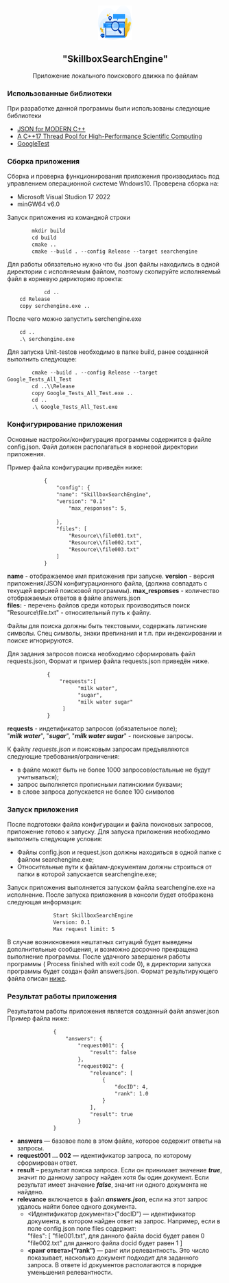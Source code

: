 <!-- PROJECT LOGO -->
<br />
<div align="center">
  <a href="https://github.com/VovaDym/searchengine">
    <img src="Resource/logo.png" alt="Logo" width="80" height="80">
  </a>

<h2 align="center">"SkillboxSearchEngine"</h2>

  <p align="center">
    Приложение локального поискового движка по файлам

  </p>
</div>


### <a name="Использованные-библиотеки">Использованные библиотеки</a>
При разработке данной программы были использованы следующие библиотеки
- [JSON for MODERN C++](https://github.com/nlohmann/json)
- [A C++17 Thread Pool for High-Performance Scientific Computing](https://github.com/bshoshany/thread-pool)
- [GoogleTest](https://github.com/google/googletest)

### <a name="Сборка">Сборка приложения</a>
Сборка и проверка функционирования приложения производилась под управлением операционной системе Wndows10.
Проверена сборка на:

* Microsoft Visual Studion 17 2022
* minGW64 v6.0

Запуск приложения из командной строки

  	        mkdir build
  	        cd build
  	        cmake ..
  	        cmake --build . --config Release --target searchengine

Для работы обязательно нужно что бы .json файлы находились в одной директории с исполняемым файлом,
поэтому скопируйте исполняемый файл в корневую дерикторию проекта:

                cd ..
		cd Release
		copy serchengine.exe ..
		
После чего можно запустить serchengine.exe

		cd ..
		.\ serchengine.exe
		
Для запуска Unit-testов  необходимо в папке build, ранее созданной выполнить следующее:

	        cmake --build . --config Release --target Google_Tests_All_Test
	        cd ..\\Release
	        copy Google_Tests_All_Test.exe ..
	        cd ..
	        .\ Google_Tests_All_Test.exe

### <a name="Конфигурирование">Конфигурирование приложения</a>
Основные настройки/конфигурация программы содержится в файле config.json.
Файл должен располагаться в корневой директории приложения.

Пример файла конфигурации приведён ниже:

                {
                    "config": {
	                "name": "SkillboxSearchEngine",
	                "version": "0.1"
                        "max_responses": 5,         
                        
                    },
                    "files": [
                        "Resource\\file001.txt",
                        "Resource\\file002.txt",
                        "Resource\\file003.txt"
                    ]
                }
            
**name** - отображаемое имя приложения при запуске.
**version** - версия приложения/JSON конфигурационного файла, (должна совпадать с текущей версией поисковой программы).
**max_responses** - количество отображаемых ответов в файле answers.json  
**files:** - перечень файлов среди которых производиться поиск   
"Resource\\file.txt" - относительный путь к файлу.   

Файлы для поиска должны быть текстовыми, содержать латинские символы. Спец символы, знаки препинания и т.п. при индексировании и поиске игнорируются.

Для задания запросов поиска необходимо сформировать файл requests.json, Формат и пример файла requests.json приведён ниже.

                 {
                     "requests":[
                           "milk water", 
                           "sugar", 
                           "milk water sugar"
                      ]
                 }
  
**requests** - индетификатор запросов (обязательное поле);  
"***milk water***", "***sugar***", "***milk water sugar***" - поисковые запросы.

К файлу *requests.json* и поисковым запросам предъявляются следующие требования/ограничения:
- в файле может быть не более 1000 запросов(остальные не будут учитываться);
- запрос выполняется прописными латинскими буквами;
- в слове запроса допускается не более 100 символов

### <a name="Запуск">Запуск приложения</a>
После подготовки файла конфигурации и файла поисковых запросов, приложение готово к запуску.
Для запуска приложения необходимо выполнить следующие условия:
- Файлы config.json и request.json должны находиться в одной папке с файлом searchengine.exe;
- Относительные пути к файлам-документам должны строиться от папки в которой запускается searchengine.exe;

Запуск приложения выполняется запуском файла searchengine.exe на исполнение. После запуска приложения в консоли будет отображена следующая информация:

                   Start SkillboxSearchEngine
                   Version: 0.1
                   Max request limit: 5

В случае возникновения нештатных ситуаций будет выведены дополнительные сообщения, и возможно досрочно прекращена выполнение программы.
После удачного завершения работы программы ( Process finished with exit code 0), в директории запуска программы будет создан файл answers.json.
Формат результирующего файла описан [ниже](#Результат).

### <a name="Результат">Результат работы приложения</a>
Результатом работы приложения является созданный файл answer.json
Пример файла ниже:

                   {
                       "answers": {
                           "request001": {
                               "result": false
                           },
                           "request002": {
                               "relevance": [
                                   {
                                       "docID": 4,
                                       "rank": 1.0
                                   }
                               ],
                               "result": true
                           }
                   }
               
* **answers** — базовое поле в этом файле, которое содержит ответы на запросы.
* **request001 … 002** — идентификатор запроса, по которому сформирован ответ.
* **result** – результат поиска запроса. Если он принимает значение ***true***, значит по
  данному запросу найден хотя бы один документ. Если результат имеет значение
  ***false***, значит ни одного документа не найдено.
* **relevance** включается в файл ***answers.json***, если на этот запрос удалось найти
  более одного документа.
    * <Идентификатор документа>("docID") — идентификатор документа, в котором найден ответ на запрос. Например, если в поле config.json поле files содержит:                       
      "files": [
      "file001.txt", для данного файла docid будет равен 0
      "file002.txt"  для данного файла docid будет равен 1
      ]
    * **<ранг ответа>(“rank”)** — ранг или релевантность. Это число показывает,
      насколько документ подходит для заданного запроса. В ответе id документов
      располагаются в порядке уменьшения релевантности.


